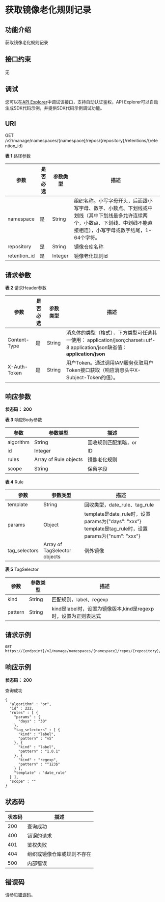 # 获取镜像老化规则记录<a name="swr_02_0055"></a>

## 功能介绍

获取镜像老化规则记录

## 接口约束

无

## 调试<a name="atuogenerate_1"></a>

您可以在[API Explorer](https://apiexplorer.developer.huaweicloud.com/apiexplorer/doc?product=SWR&api=ShowRetention)中调试该接口，支持自动认证鉴权。API Explorer可以自动生成SDK代码示例，并提供SDK代码示例调试功能。

## URI

GET /v2/manage/namespaces/\{namespace\}/repos/\{repository\}/retentions/\{retention\_id\}

**表 1**  路径参数

|参数|是否必选|参数类型|描述|
|--|--|--|--|
|namespace|是|String|组织名称。小写字母开头，后面跟小写字母、数字、小数点、下划线或中划线（其中下划线最多允许连续两个，小数点、下划线、中划线不能直接相连），小写字母或数字结尾，1-64个字符。|
|repository|是|String|镜像仓库名称|
|retention_id|是|Integer|镜像老化规则id|


## 请求参数

**表 2**  请求Header参数

|参数|是否必选|参数类型|描述|
|--|--|--|--|
|Content-Type|是|String|消息体的类型（格式），下方类型可任选其一使用： application/json;charset=utf-8 application/json缺省值：**application/json**|
|X-Auth-Token|是|String|用户Token。通过调用IAM服务获取用户Token接口获取（响应消息头中X-Subject-Token的值）。|


## 响应参数

**状态码： 200**

**表 3**  响应Body参数

|参数|参数类型|描述|
|--|--|--|
|algorithm|String|回收规则匹配策略，or|
|id|Integer|ID|
|rules|Array of Rule objects|镜像老化规则|
|scope|String|保留字段|


**表 4**  Rule

|参数|参数类型|描述|
|--|--|--|
|template|String|回收类型，date_rule、tag_rule|
|params|Object|template是date_rule时，设置params为{"days": "xxx"} template是tag_rule时，设置params为{"num": "xxx"}|
|tag_selectors|Array of TagSelector objects|例外镜像|


**表 5**  TagSelector

|参数|参数类型|描述|
|--|--|--|
|kind|String|匹配规则，label、regexp|
|pattern|String|kind是label时，设置为镜像版本,kind是regexp时，设置为正则表达式|


## 请求示例

```
GET https://{endpoint}/v2/manage/namespaces/{namespace}/repos/{repository}/retentions/{retention_id}
```

## 响应示例

**状态码： 200**

查询成功

```
{
  "algorithm" : "or",
  "id" : 222,
  "rules" : [ {
    "params" : {
      "days" : "30"
    },
    "tag_selectors" : [ {
      "kind" : "label",
      "pattern" : "v5"
    }, {
      "kind" : "label",
      "pattern" : "1.0.1"
    }, {
      "kind" : "regexp",
      "pattern" : "^123$"
    } ],
    "template" : "date_rule"
  } ],
  "scope" : ""
}
```

## 状态码

|状态码|描述|
|--|--|
|200|查询成功|
|400|错误的请求|
|401|鉴权失败|
|404|组织或镜像仓库或规则不存在|
|500|内部错误|


## 错误码

请参见[错误码](错误码.md)。

